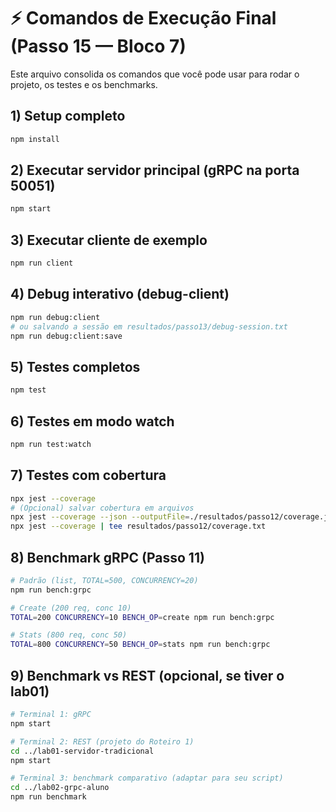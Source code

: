 # ⚡ Comandos de Execução Final (Passo 15 — Bloco 7)

Este arquivo consolida os comandos que você pode usar para rodar o projeto, os testes e os benchmarks.

## 1) Setup completo

```bash
npm install
```

## 2) Executar servidor principal (gRPC na porta 50051)

```bash
npm start
```

## 3) Executar cliente de exemplo

```bash
npm run client
```

## 4) Debug interativo (debug-client)

```bash
npm run debug:client
# ou salvando a sessão em resultados/passo13/debug-session.txt
npm run debug:client:save
```

## 5) Testes completos

```bash
npm test
```

## 6) Testes em modo watch

```bash
npm run test:watch
```

## 7) Testes com cobertura

```bash
npx jest --coverage
# (Opcional) salvar cobertura em arquivos
npx jest --coverage --json --outputFile=./resultados/passo12/coverage.json
npx jest --coverage | tee resultados/passo12/coverage.txt
```

## 8) Benchmark gRPC (Passo 11)

```bash
# Padrão (list, TOTAL=500, CONCURRENCY=20)
npm run bench:grpc

# Create (200 req, conc 10)
TOTAL=200 CONCURRENCY=10 BENCH_OP=create npm run bench:grpc

# Stats (800 req, conc 50)
TOTAL=800 CONCURRENCY=50 BENCH_OP=stats npm run bench:grpc
```

## 9) Benchmark vs REST (opcional, se tiver o lab01)

```bash
# Terminal 1: gRPC
npm start

# Terminal 2: REST (projeto do Roteiro 1)
cd ../lab01-servidor-tradicional
npm start

# Terminal 3: benchmark comparativo (adaptar para seu script)
cd ../lab02-grpc-aluno
npm run benchmark
```
